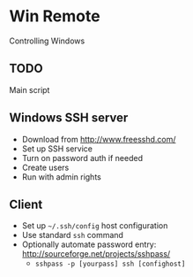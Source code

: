 # Win Remote
Controlling Windows

## TODO
Main script

## Windows SSH server
- Download from http://www.freesshd.com/
- Set up SSH service
- Turn on password auth if needed
- Create users
- Run with admin rights

## Client
- Set up `~/.ssh/config` host configuration
- Use standard `ssh` command
- Optionally automate password entry: http://sourceforge.net/projects/sshpass/
  - `sshpass -p [yourpass] ssh [confighost]`
